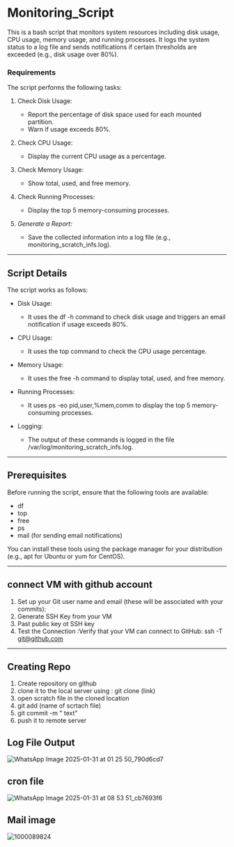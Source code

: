 # Monitoring_Script

This is a bash script that monitors system resources including disk usage, CPU usage, memory usage, and running processes. It logs the system status to a log file and sends notifications if certain thresholds are exceeded (e.g., disk usage over 80%).

### Requirements
The script performs the following tasks:
1. Check Disk Usage:
   - Report the percentage of disk space used for each mounted partition.
   - Warn if usage exceeds 80%.
   
2. Check CPU Usage:
   - Display the current CPU usage as a percentage.

3. Check Memory Usage:
   - Show total, used, and free memory.

4. Check Running Processes:
   - Display the top 5 memory-consuming processes.

5. *Generate a Report:*
   - Save the collected information into a log file (e.g., monitoring_scratch_infs.log).

----------------------------------------------------------------------------------------

## Script Details

The script works as follows:

- Disk Usage:
  - It uses the df -h command to check disk usage and triggers an email notification if usage exceeds 80%.

- CPU Usage:
  - It uses the top command to check the CPU usage percentage.

- Memory Usage:
  - It uses the free -h command to display total, used, and free memory.

- Running Processes:
  - It uses ps -eo pid,user,%mem,comm to display the top 5 memory-consuming processes.

- Logging:
  - The output of these commands is logged in the file /var/log/monitoring_scratch_infs.log.

----------------------------------------------------------------------------------------

## Prerequisites

Before running the script, ensure that the following tools are available:

- df
- top
- free
- ps
- mail (for sending email notifications)

You can install these tools using the package manager for your distribution (e.g., apt for Ubuntu or yum for CentOS).

----------------------------------------------------------------------------------------
## connect VM with github account

1. Set up your Git user name and email (these will be associated with your commits):
2. Generate SSH Key from your VM
3. Past public key ot SSH key
4. Test the Connection :Verify that your VM can connect to GitHub:
ssh -T git@github.com
----------------------------------------------------------------------------------------
## Creating Repo
1. Create repository on github
2. clone it to the local server using : git clone (link)
3. open scratch file in the cloned location
4. git add (name of scrtach file)
5. git commit -m " text"
6. push it to remote server

## Log File Output

![WhatsApp Image 2025-01-31 at 01 25 50_790d6cd7](https://github.com/user-attachments/assets/e3a5d692-e419-4f57-93b9-5a9d15f26363)

## cron file
![WhatsApp Image 2025-01-31 at 08 53 51_cb7693f6](https://github.com/user-attachments/assets/64eeee41-bf77-4839-b92e-d036ea8c9fee)


## Mail image
![1000089824](https://github.com/user-attachments/assets/61676cc4-02e1-475a-8088-8caf357fc7b5)


